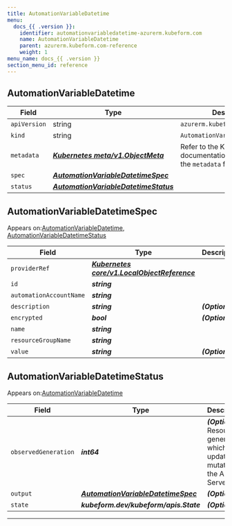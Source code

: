 ```yaml
---
title: AutomationVariableDatetime
menu:
  docs_{{ .version }}:
    identifier: automationvariabledatetime-azurerm.kubeform.com
    name: AutomationVariableDatetime
    parent: azurerm.kubeform.com-reference
    weight: 1
menu_name: docs_{{ .version }}
section_menu_id: reference
---
```


## AutomationVariableDatetime
| Field | Type | Description |
| ------ | ----- | ----------- |
| `apiVersion` | string | `azurerm.kubeform.com/v1alpha1` |
|    `kind` | string | `AutomationVariableDatetime` |
| `metadata` | ***[Kubernetes meta/v1.ObjectMeta](https://kubernetes.io/docs/reference/generated/kubernetes-api/v1.13/#objectmeta-v1-meta)***|Refer to the Kubernetes API documentation for the fields of the `metadata` field.|
| `spec` | ***[AutomationVariableDatetimeSpec](#AutomationVariableDatetimeSpec)***||
| `status` | ***[AutomationVariableDatetimeStatus](#AutomationVariableDatetimeStatus)***||
## AutomationVariableDatetimeSpec

Appears on:[AutomationVariableDatetime](#AutomationVariableDatetime), [AutomationVariableDatetimeStatus](#AutomationVariableDatetimeStatus)

| Field | Type | Description |
| ------ | ----- | ----------- |
| `providerRef` | ***[Kubernetes core/v1.LocalObjectReference](https://kubernetes.io/docs/reference/generated/kubernetes-api/v1.13/#localobjectreference-v1-core)***||
| `id` | ***string***||
| `automationAccountName` | ***string***||
| `description` | ***string***| ***(Optional)*** |
| `encrypted` | ***bool***| ***(Optional)*** |
| `name` | ***string***||
| `resourceGroupName` | ***string***||
| `value` | ***string***| ***(Optional)*** |
## AutomationVariableDatetimeStatus

Appears on:[AutomationVariableDatetime](#AutomationVariableDatetime)

| Field | Type | Description |
| ------ | ----- | ----------- |
| `observedGeneration` | ***int64***| ***(Optional)*** Resource generation, which is updated on mutation by the API Server.|
| `output` | ***[AutomationVariableDatetimeSpec](#AutomationVariableDatetimeSpec)***| ***(Optional)*** |
| `state` | ***kubeform.dev/kubeform/apis.State***| ***(Optional)*** |
---
